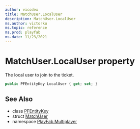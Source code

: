 ```yaml
---
author: vicodex
title: MatchUser.LocalUser
description: MatchUser.LocalUser
ms.author: victorku
ms.topic: reference
ms.prod: playfab
ms.date: 11/23/2021
---
```


# MatchUser.LocalUser property

The local user to join to the ticket.

```csharp
public PFEntityKey LocalUser { get; set; }
```

## See Also

* class [PFEntityKey](../PFEntityKey.md)
* struct [MatchUser](../MatchUser.md)
* namespace [PlayFab.Multiplayer](../../PlayFabMultiplayerSDK.md)

